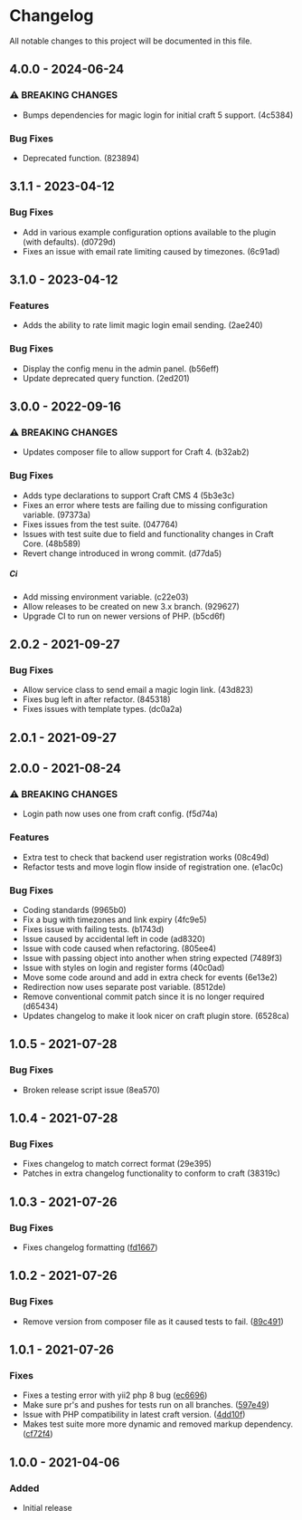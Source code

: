 <!--- BEGIN HEADER -->
# Changelog

All notable changes to this project will be documented in this file.
<!--- END HEADER -->

## 4.0.0 - 2024-06-24

### ⚠ BREAKING CHANGES

* Bumps dependencies for magic login for initial craft 5 support. (4c5384)

### Bug Fixes

* Deprecated function. (823894)

## 3.1.1 - 2023-04-12

### Bug Fixes

* Add in various example configuration options available to the plugin (with defaults). (d0729d)
* Fixes an issue with email rate limiting caused by timezones. (6c91ad)

## 3.1.0 - 2023-04-12

### Features

* Adds the ability to rate limit magic login email sending. (2ae240)

### Bug Fixes

* Display the config menu in the admin panel. (b56eff)
* Update deprecated query function. (2ed201)

## 3.0.0 - 2022-09-16

### ⚠ BREAKING CHANGES

* Updates composer file to allow support for Craft 4. (b32ab2)

### Bug Fixes

* Adds type declarations to support Craft CMS 4 (5b3e3c)
* Fixes an error where tests are failing due to missing configuration variable. (97373a)
* Fixes issues from the test suite. (047764)
* Issues with test suite due to field and functionality changes in Craft Core. (48b589)
* Revert change introduced in wrong commit. (d77da5)

##### Ci

* Add missing environment variable. (c22e03)
* Allow releases to be created on new 3.x branch. (929627)
* Upgrade CI to run on newer versions of PHP. (b5cd6f)

## 2.0.2 - 2021-09-27
### Bug Fixes

* Allow service class to send email a magic login link. (43d823)
* Fixes bug left in after refactor. (845318)
* Fixes issues with template types. (dc0a2a)

## 2.0.1 - 2021-09-27
## 2.0.0 - 2021-08-24
### ⚠ BREAKING CHANGES

* Login path now uses one from craft config. (f5d74a)

### Features

* Extra test to check that backend user registration works (08c49d)
* Refactor tests and move login flow inside of registration one. (e1ac0c)

### Bug Fixes

* Coding standards (9965b0)
* Fix a bug with timezones and link expiry (4fc9e5)
* Fixes issue with failing tests. (b1743d)
* Issue caused by accidental left in code (ad8320)
* Issue with code caused when refactoring. (805ee4)
* Issue with passing object into another when string expected (7489f3)
* Issue with styles on login and register forms (40c0ad)
* Move some code around and add in extra check for events (6e13e2)
* Redirection now uses separate post variable. (8512de)
* Remove conventional commit patch since it is no longer required (d65434)
* Updates changelog to make it look nicer on craft plugin store. (6528ca)

## 1.0.5 - 2021-07-28
### Bug Fixes

* Broken release script issue (8ea570)

## 1.0.4 - 2021-07-28


### Bug Fixes

* Fixes changelog to match correct format (29e395)
* Patches in extra changelog functionality to conform to craft (38319c)

## 1.0.3 - 2021-07-26


### Bug Fixes

* Fixes changelog formatting ([fd1667](https://github.com/creode/magic-login/commit/fd16673682a133abb3d15ed11b5795cf7cff119b))

## 1.0.2 - 2021-07-26


### Bug Fixes

* Remove version from composer file as it caused tests to fail. ([89c491](https://github.com/creode/magic-login/commit/89c4915accc77d9164a370417883b6c87d651545))

## 1.0.1 - 2021-07-26


### Fixes

* Fixes a testing error with yii2 php 8 bug ([ec6696](git@github.com:creode/magic-login/commit/ec669692d7234f27f72c4e34df5e7abfc8882315))
* Make sure pr's and pushes for tests run on all branches. ([597e49](git@github.com:creode/magic-login/commit/597e490aaf87aa7f999f259cb74593d18a3ebade))
* Issue with PHP compatibility in latest craft version. ([4dd10f](git@github.com:creode/magic-login/commit/4dd10f8304091e746318187ac31ae9421d8baa7e))
* Makes test suite more more dynamic and removed markup dependency. ([cf72f4](git@github.com:creode/magic-login/commit/cf72f42038f55a111ce4651365a15dab067506ac))

## 1.0.0 - 2021-04-06


### Added

* Initial release
